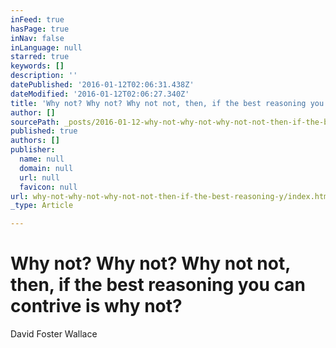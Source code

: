 ```yaml
---
inFeed: true
hasPage: true
inNav: false
inLanguage: null
starred: true
keywords: []
description: ''
datePublished: '2016-01-12T02:06:31.438Z'
dateModified: '2016-01-12T02:06:27.340Z'
title: 'Why not? Why not? Why not not, then, if the best reasoning you can contrive is why not?'
author: []
sourcePath: _posts/2016-01-12-why-not-why-not-why-not-not-then-if-the-best-reasoning-y.md
published: true
authors: []
publisher:
  name: null
  domain: null
  url: null
  favicon: null
url: why-not-why-not-why-not-not-then-if-the-best-reasoning-y/index.html
_type: Article

---
```

# Why not? Why not? Why not not, then, if the best reasoning you can contrive is why not?

David Foster Wallace
